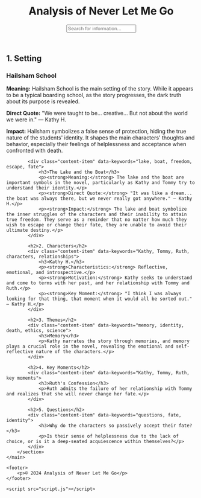 <!DOCTYPE html>
<html lang="en">
<head>
    <meta charset="UTF-8">
    <meta name="viewport" content="width=device-width, initial-scale=1.0">
    <title>Analysis of Never Let Me Go</title>
    <link rel="stylesheet" href="style.css">
</head>
<body>
    <header>
        <h1>Analysis of Never Let Me Go</h1>
        <input type="text" id="searchInput" onkeyup="searchContent()" placeholder="Search for information...">
    </header>
    <main>
        <section id="content">
            <h2>1. Setting</h2>
            <div class="content-item" data-keywords="Hailsham, setting, education, fate">
                <h3>Hailsham School</h3>
                <p><strong>Meaning:</strong> Hailsham School is the main setting of the story. While it appears to be a typical boarding school, as the story progresses, the dark truth about its purpose is revealed.</p>
                <p><strong>Direct Quote:</strong> "We were taught to be... creative... But not about the world we were in." — Kathy H.</p>
                <p><strong>Impact:</strong> Hailsham symbolizes a false sense of protection, hiding the true nature of the students' identity. It shapes the main characters' thoughts and behavior, especially their feelings of helplessness and acceptance when confronted with death.</p>
            </div>

            <div class="content-item" data-keywords="lake, boat, freedom, escape, fate">
                <h3>The Lake and the Boat</h3>
                <p><strong>Meaning:</strong> The lake and the boat are important symbols in the novel, particularly as Kathy and Tommy try to understand their identity.</p>
                <p><strong>Direct Quote:</strong> "It was like a dream... the boat was always there, but we never really got anywhere." — Kathy H.</p>
                <p><strong>Impact:</strong> The lake and boat symbolize the inner struggles of the characters and their inability to attain true freedom. They serve as a reminder that no matter how much they wish to escape or change their fate, they are unable to avoid their ultimate destiny.</p>
            </div>

            <h2>2. Characters</h2>
            <div class="content-item" data-keywords="Kathy, Tommy, Ruth, characters, relationships">
                <h3>Kathy H.</h3>
                <p><strong>Characteristics:</strong> Reflective, emotional, and introspective.</p>
                <p><strong>Motivation:</strong> Kathy seeks to understand and come to terms with her past, and her relationship with Tommy and Ruth.</p>
                <p><strong>Key Moment:</strong> "I think I was always looking for that thing, that moment when it would all be sorted out." — Kathy H.</p>
            </div>

            <h2>3. Themes</h2>
            <div class="content-item" data-keywords="memory, identity, death, ethics, science">
                <h3>Memory</h3>
                <p>Kathy narrates the story through memories, and memory plays a crucial role in the novel, revealing the emotional and self-reflective nature of the characters.</p>
            </div>

            <h2>4. Key Moments</h2>
            <div class="content-item" data-keywords="Kathy, Tommy, Ruth, key moments">
                <h3>Ruth's Confession</h3>
                <p>Ruth admits the failure of her relationship with Tommy and realizes that she will never change her fate.</p>
            </div>

            <h2>5. Questions</h2>
            <div class="content-item" data-keywords="questions, fate, identity">
                <h3>Why do the characters so passively accept their fate?</h3>
                <p>Is their sense of helplessness due to the lack of choice, or is it a deep-seated acquiescence within themselves?</p>
            </div>
        </section>
    </main>

    <footer>
        <p>© 2024 Analysis of Never Let Me Go</p>
    </footer>

    <script src="script.js"></script>
</body>
</html>
